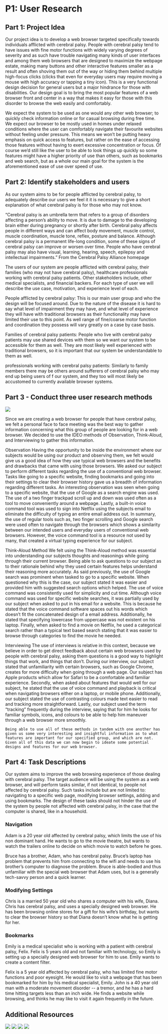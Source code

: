 # P1: User Research

## Part 1: Project Idea
 
Our project idea is to develop a web browser targeted specifically towards individuals afflicted with cerebral palsy. People with cerebral palsy tend to have issues with fine motor functions with widely varying degrees of severity and as such have trouble navigating many kinds of user interfaces and among them web browsers that are designed to maximize the webpage estate, making many buttons and other interactive features smaller as a result and often shoving them out of the way or hiding them behind multiple high-focus clicks (clicks that even for everyday users may require moving a mouse with high accuracy or tapping a tiny icon). This is a very functional design decision for general users but a major hindrance for those with disabilities. Our design goal is to bring the most popular features of a web browser front and center in a way that makes it easy for those with this disorder to browse the web easily and comfortably.
 
We expect the system to be used as one would any other web browser; to quickly check information online or for casual browsing during free time. We expect our browser to be mostly used in homes under relaxed conditions where the user can comfortably navigate their favourite websites without feeling under pressure. This means we won’t be putting heavy emphasis on quick access to features, but rather on the ease of accessing those features without having to exert excessive concentration or focus. Of course we’d still like the user to be able to look things up quickly so some features might have a higher priority of use than others, such as bookmarks and web search, but as a whole our main goal for the system is the aforementioned ease of use over speed of use. 
 
## Part 2: Identify stakeholders and users
 
As our system aims to be for people afflicted by cerebral palsy, to adequately describe our users we feel it  it is necessary to give a short explanation of what cerebral palsy is for those who may not know. 
 
“Cerebral palsy is an umbrella term that refers to a group of disorders affecting a person’s ability to move. It is due to damage to the developing brain either during pregnancy or shortly after birth. Cerebral palsy affects people in different ways and can affect body movement, muscle control, muscle coordination, muscle tone, reflex, posture and balance. Although cerebral palsy is a permanent life-long condition, some of these signs of cerebral palsy can improve or worsen over time. People who have cerebral palsy may also have visual, learning, hearing, speech, epilepsy and intellectual impairments.”
From the Cerebral Palsy Alliance homepage
 
 
The users of our system are people afflicted with cerebral palsy, their families (who may not have cerebral palsy), healthcare professionals working with cerebral palsy patients. Other stakeholders include, other medical specialists, and financial backers. For each type of user we will describe the use case, motivation, and experience level of each.
 
People afflicted by cerebral palsy:
This is our main user group and who the design will be focused around. Due to the nature of the disease it is hard to say what level of impairment they may have, and what level of experience they will have with traditional browsers as their functionality may have limited their use to this point. As well range of fine/coarse motor function and coordination they possess will vary greatly on a case by case basis.
 
Families of cerebral palsy patients:
People who live with cerebral palsy patients may use shared devices with them so we want our system to be accessible for them as well. They are most likely well experienced with traditional browsers, so it is important that our system be understandable to them as well.
 
professionals working with cerebral palsy patients:
Similarly to family members there may be others around sufferers of cerebral palsy who may end up being users of f our system, and they too will most likely be accustomed to currently available browser systems.
 
 
 
## Part 3 - Conduct three user research methods

![](https://janlothar.github.io/481-t01group01/image1.jpg)

Since we are creating a web browser for people that have cerebral palsy, we felt a personal face to face meeting was the best way to gather information concerning what this group of people are looking for in a web browser.  We decided to use the IDEO methods of Observation, Think-Aloud, and Interviewing to gather this information.
 
Observation
Having the opportunity to be inside the environment where our subjects would be using our product and observing them, we felt would give us a good idea of how they use typical web browsers and the benefits and drawbacks that came with using those browsers.  We asked our subject to perform different tasks regarding the use of a conventional web browser.  Tasks like going to a specific website, finding bookmarks and going into their settings to clear their browser history gave us a breadth of information regarding different tasks.  An interesting observation was seen when going to a specific website, that the use of Google as a search engine was used.  The use of a two finger trackpad scroll up and down was used often as a tool to move conveniently around a webpage.  Lastly, a built-in voice command tool was used to sign into Netflix using the subjects email to eliminate the difficulty of typing an entire email address out.  In summary, the use of regular tools such as, two finger scrolling and Google search were used often to navigate through the browsers which shows a similarity between our intended users and everyday users of conventional web browsers.  However, the voice command tool is a resource not used by many, that created a virtual typing experience for our subject.


Think-Aloud Method
	We felt using the Think-Aloud method was essential into understanding our subjects thoughts and reasonings while going through their current browser.  Being able to ask questions to our subject as to their rationale behind why they used certain features helps understand their reasoning more accurately.  As said previously, the use of Google search was prominent when tasked to go to a specific website.  When questioned why this is the case, our subject stated it was easier and provided him with suggested search options which helped.  The use of voice command was consistently used for simplicity and cut time.  Although voice command was used for specific website searches, it was partially used by our subject when asked to put in his email for a website.  This is because he stated that the voice command software spaces out his words which doesn’t fit the concatenated design of a email address.  Additionally, he stated that specifying lowercase from uppercase was not existent on his laptop.  Finally, when asked to find a movie on Netflix, he used a categorical search rather than a typical text based search stating that it was easier to browse through categories to find the movie he needed.
 
 
Interviewing
	The use of interviews is relative in this context, because we believe in order to get direct feedback about certain web browsers used by people with cerebral palsy, asking them questions is a good way to highlight things that work, and things that don’t.  During our interview, our subject stated that unfamiliarity with certain browsers, such as Google Chrome, creates for more difficulty when going through a web page.  Our subject has Apple products which allow for Safari to be a comfortable and familiar experience.  Secondly, when asked about features that would well for our subject, he stated that the use of voice command and playback is critical when navigating browsers either on a laptop, or mobile phone.  Additionally, our subject stated the use of contrasting colours made text easier to read and tracking more straightforward.  Lastly, our subject used the term “tracking” frequently during the interview, saying that for him he looks for familiar symbols, icons, and colours to be able to help him maneuver through a web browser more smoothly.
 
 
	Being able to use all of these methods in tandem with one another has given us some very interesting and insightful information as to what features are important for our specified group, and which are not.  Given all of this data we can now begin to ideate some potential designs and features for our web browser.
 

## Part 4: Task Descriptions

Our system aims to improve the web browsing experience of those dealing with cerebral palsy. The target audience will be using the system as a web browser, and will perform tasks similar, if not identical, to people not affected by cerebral palsy. Such tasks include but are not limited to: navigating to a specific web page, modifying browser settings, adding and using bookmarks. The design of these tasks should not hinder the use of the system by people not affected with cerebral palsy, in the case that the computer is shared, like in a household. 
 

### Navigation

Adam is a 20 year old affected by cerebral palsy, which limits the use of his non dominant hand. He wants to go to the movie theatre, but wants to watch the trailers online to decide on which movie to watch before he goes. 

Bruce has a brother, Adam, who has cerebral palsy. Bruce’s laptop has problem that prevents him from connecting to the wifi and needs to use his brother’s computer to diagnose the problem. Bruce is able-bodied and thus unfamiliar with the special web browser that Adam uses, but is a generally tech-savvy person and a quick learner.


### Modifying Settings

Chris is a married 50 year old who shares a computer with his wife, Diana. Chris has cerebral palsy, and uses a specially designed web browser. He has been browsing online stores for a gift for his wife’s birthday, but wants to clear the browser history so that Diana doesn’t know what he is getting for her.


### Bookmarks

Emily is a medical specialist who is working with a patient with cerebral palsy, Felix. Felix is 5 years old and not familiar with technology, so Emily is setting up a specially designed web browser for him to use. Emily wants to create a content filter.

Felix is a 5 year old affected by cerebral palsy, who has limited fine motor functions and poor eyesight. He would like to visit a webpage that has been bookmarked for him by his medical specialist, Emily. 
John is a 40 year old man with a moderate movement disorder -- a tremor, and he has a hard time hitting targets less than an inch wide. He finds a website while browsing, and thinks he may like to visit it again frequently in the future.



## Additional Resources

![](https://janlothar.github.io/481-t01group01/image2.jpg)
![](https://janlothar.github.io/481-t01group01/image3.jpg)
![](https://janlothar.github.io/481-t01group01/image4.jpg)
![](https://janlothar.github.io/481-t01group01/image5.jpg)
